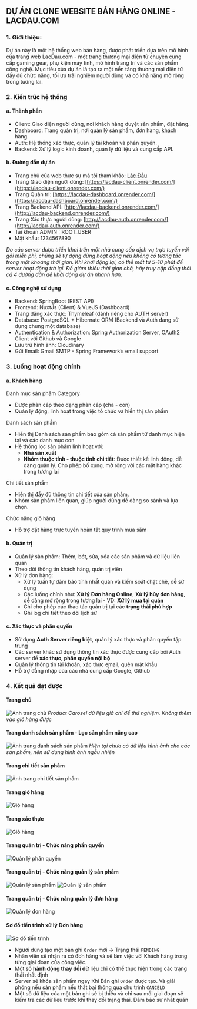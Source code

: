 ## DỰ ÁN CLONE WEBSITE BÁN HÀNG ONLINE - LACDAU.COM

### 1. Giới thiệu: 
Dự án này là một hệ thống web bán hàng, được phát triển dựa trên mô hình của trang web LacDau.com - một trang thương mại điện tử chuyên cung cấp gaming gear, phụ kiện máy tính, mô hình trang trí và các sản phẩm công nghệ. Mục tiêu của dự án là tạo ra một nền tảng thương mại điện tử đầy đủ chức năng, tối ưu trải nghiệm người dùng và có khả năng mở rộng trong tương lai.

### 2. Kiến trúc hệ thống

#### a. Thành phần
- Client: Giao diện người dùng, nơi khách hàng duyệt sản phẩm, đặt hàng. 
- Dashboard: Trang quản trị, nơi quản lý sản phẩm, đơn hàng, khách hàng.
- Auth: Hệ thống xác thực, quản lý tài khoản và phân quyền.
- Backend: Xử lý logic kinh doanh, quản lý dữ liệu và cung cấp API.

#### b. Đường dẫn dự án
- Trang chủ của web thực sự mà tôi tham khảo: [Lắc Đầu](https://lacdau.com/)
- Trang Giao diện người dùng: [https://lacdau-client.onrender.com/](https://lacdau-client.onrender.com/)
- Trang Quản trị: [https://lacdau-dashboard.onrender.com/](https://lacdau-dashboard.onrender.com/)
- Trang Backend API: [http://lacdau-backend.onrender.com/](http://lacdau-backend.onrender.com/)
- Trang Xác thực người dùng: [http://lacdau-auth.onrender.com/](http://lacdau-auth.onrender.com/)
- Tài khoản ADMIN : ROOT_USER
- Mật khẩu: 1234567890

*Do các server được triển khai trên một nhà cung cấp dịch vụ trực tuyến với gói miễn phí, chúng sẽ tự động dừng hoạt động nếu không có tương tác trong một khoảng thời gian. Khi khởi động lại, có thể mất từ 5-10 phút để server hoạt động trở lại. Để giảm thiểu thời gian chờ, hãy truy cập đồng thời cả 4 đường dẫn để khởi động dự án nhanh hơn.*

#### c. Công nghệ sử dụng

- Backend: SpringBoot (REST API)
- Frontend: NuxtJs (Client) & VueJS (Dashboard)
- Trang đăng xác thực: Thymeleaf (dành riêng cho AUTH server)
- Database: PostgreSQL + Hibernate ORM (Backend và Auth đang sử dụng chung một database)
- Authentication & Authorization: Spring Authorization Server, OAuth2 Client với Github và Google
- Lưu trữ hình ảnh: Cloudinary
- Gửi Email: Gmail SMTP - Spring Framework’s email support

### 3. Luồng hoạt động chính

#### a. Khách hàng
Danh mục sản phẩm Category
- Được phân cấp theo dạng phân cấp (cha - con)
- Quản lý động, linh hoạt trong việc tổ chức và hiển thị sản phẩm

Danh sách sản phẩm
- Hiển thị Danh sách sản phẩm bao gồm cả sản phẩm từ danh mục hiện tại và các danh mục con
- Hệ thống lọc sản phẩm linh hoạt với:
    - **Nhà sản xuất** 
    - **Nhóm thuộc tính - thuộc tính chi tiết**: Được thiết kế linh động, dễ dàng quản lý. Cho phép bổ xung, mở rộng với các mặt hàng khác trong tương lai

Chi tiết sản phẩm
- Hiển thị đầy đủ thông tin chi tiết của sản phẩm.
- Nhóm sản phẩm liên quan, giúp người dùng dễ dàng so sánh và lựa chọn.

Chức năng giỏ hàng
- Hỗ trợ đặt hàng trực tuyến hoàn tất quy trình mua sắm

#### b. Quản trị
- Quản lý sản phẩm: Thêm, bớt, sửa, xóa các sản phẩm và dữ liệu liên quan
- Theo dõi thông tin khách hàng, quản trị viên
- Xử lý đơn hàng: 
    - Xử lý tuần tự đảm bảo tính nhất quán và kiểm soát chặt chẽ, dễ sử dụng
    - Các luồng chính như: **Xử lý Đơn hàng Online**, **Xử lý hủy đơn hàng**, dễ dàng mở rộng trong tương lai - VD: **Xử lý mua tại quán**
    - Chỉ cho phép các thao tác quản trị tại các **trạng thái phù hợp**
    - Ghi log chi tiết theo dõi lịch sử

#### c. Xác thực và phân quyền
- Sử dụng **Auth Server riêng biệt**, quản lý xác thực và phân quyền tập trung
- Các server khác sử dụng thông tin xác thực được cung cấp bởi Auth server để **xác thực, phân quyền nội bộ**
- Quản lý thông tin tài khoản, xác thực email, quên mật khẩu
- Hỗ trợ đằng nhập của các nhà cung cấp Google, Github

### 4. Kết quả đạt được

#### Trang chủ
![Ảnh trang chủ](./screenshot/home.png)
*Product Carosel dữ liệu giả chỉ để thử nghiệm. Không thêm vào giỏ hàng được*

#### Trang danh sách sản phẩm - Lọc sản phẩm nâng cao
![Ảnh trang danh sách sản phẩm](./screenshot/product-show.png)
*Hiện tại chưa có dữ liệu hình ảnh cho các sản phẩm, nên sử dụng hình ảnh ngẫu nhiên*

#### Trang chi tiết sản phẩm
![Ảnh trang chi tiết sản phẩm](./screenshot/product-detail.png)

#### Trang giỏ hàng
![Giỏ hàng](./screenshot/cart.png)

#### Trang xác thực 
![Giỏ hàng](./screenshot/authentication.png)

#### Trang quản trị - Chức năng phần quyền
![Quản lý phân quyền](./screenshot/authorization.png)

#### Trang quản trị - Chức năng quản lý sản phẩm
![Quản lý sản phẩm](./screenshot/product-table.png)
![Quản lý sản phẩm](./screenshot/product-edit.png)

#### Trang quản trị - Chức năng quản lý đơn hàng
![Quản lý đơn hàng](./screenshot/order-process.png)


#### Sơ đồ tiến trình xử lý Đơn hàng
![Sơ đồ tiến trình](./screenshot/order-flow.png)


- Người dùng tạo một bản ghi `Order` mới -> Trạng thái `PENDING`
- Nhân viên sẽ nhận ra có đơn hàng và sẽ làm việc với Khách hàng trong từng giai đoạn của công việc.
- Một số **hành động thay đổi dữ** liệu chỉ có thể thực hiện trong các trạng thái nhất định
- Server sẽ khóa sản phẩm ngay Khi Bản ghi `Order` được tạo. Và giải phóng nếu sản phẩm nếu thất bại thông qua chu trình `CANCELD`
- Một số dữ liệu của một bản ghi sẽ bị thiếu và chỉ sau mỗi giai đoạn sẽ kiểm tra các dữ liệu trước khi thay đổi trạng thái. Đảm bảo sự nhất quán
